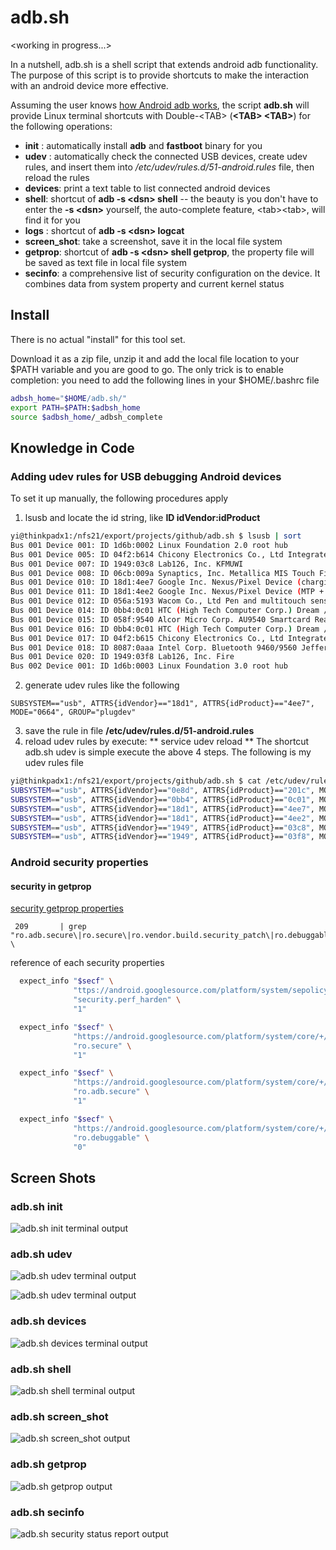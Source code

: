 # adb.sh
\<working in progress...>

In a nutshell, adb.sh is a shell script that extends android adb functionality. The purpose of this script is to provide shortcuts to make the interaction with an android device more effective.

Assuming the user knows [how Android adb works](https://developer.android.com/studio/command-line/adb), the script 
**adb.sh** will provide Linux terminal shortcuts with Double-\<TAB\> (**\<TAB\> \<TAB\>**) for the following operations:

* **init** : automatically install **adb** and **fastboot** binary for you
* **udev** : automatically check the connected USB devices, create udev rules, and insert them into */etc/udev/rules.d/51-android.rules* file, then reload the rules
* **devices**: print a text table to list connected android devices
* **shell**: shortcut of **adb -s \<dsn\> shell** -- the beauty is you don't have to enter the **-s \<dsn\>** yourself, the auto-complete feature, \<tab\>\<tab\>, will find it for you
* **logs** : shortcut of **adb -s \<dsn\> logcat** 
* **screen_shot**: take a screenshot, save it in the local file system
* **getprop**: shortcut of **adb -s \<dsn\> shell getprop**, the property file will be saved as text file in local file system
* **secinfo**: a comprehensive list of security configuration on the device. It combines data from system property and current kernel status

## Install
There is no actual "install" for this tool set. 

Download it as a zip file, unzip it and add the local file location to your $PATH variable and you are good to go. The only trick is to enable <TAB> completion: you need to add the following lines in your $HOME/.bashrc file

```bash
adbsh_home="$HOME/adb.sh/"
export PATH=$PATH:$adbsh_home
source $adbsh_home/_adbsh_complete
```
  
## Knowledge in Code
### Adding udev rules for USB debugging Android devices
To set it up manually, the following procedures apply
  1. lsusb and locate the id string, like **ID idVendor:idProduct**
```bash
yi@thinkpadx1:/nfs21/export/projects/github/adb.sh $ lsusb | sort
Bus 001 Device 001: ID 1d6b:0002 Linux Foundation 2.0 root hub 
Bus 001 Device 005: ID 04f2:b614 Chicony Electronics Co., Ltd Integrated Camera 
Bus 001 Device 007: ID 1949:03c8 Lab126, Inc. KFMUWI
Bus 001 Device 008: ID 06cb:009a Synaptics, Inc. Metallica MIS Touch Fingerprint Reader 
Bus 001 Device 010: ID 18d1:4ee7 Google Inc. Nexus/Pixel Device (charging + debug)
Bus 001 Device 011: ID 18d1:4ee2 Google Inc. Nexus/Pixel Device (MTP + debug)
Bus 001 Device 012: ID 056a:5193 Wacom Co., Ltd Pen and multitouch sensor 
Bus 001 Device 014: ID 0bb4:0c01 HTC (High Tech Computer Corp.) Dream / ADP1 / G1 / Magic / Tattoo / FP1
Bus 001 Device 015: ID 058f:9540 Alcor Micro Corp. AU9540 Smartcard Reader
Bus 001 Device 016: ID 0bb4:0c01 HTC (High Tech Computer Corp.) Dream / ADP1 / G1 / Magic / Tattoo / FP1
Bus 001 Device 017: ID 04f2:b615 Chicony Electronics Co., Ltd Integrated IR Camera
Bus 001 Device 018: ID 8087:0aaa Intel Corp. Bluetooth 9460/9560 Jefferson Peak (JfP)
Bus 001 Device 020: ID 1949:03f8 Lab126, Inc. Fire
Bus 002 Device 001: ID 1d6b:0003 Linux Foundation 3.0 root hub 
```
  2. generate udev rules like the following
```text
SUBSYSTEM=="usb", ATTRS{idVendor}=="18d1", ATTRS{idProduct}=="4ee7", MODE="0664", GROUP="plugdev"
```
  3. save the rule in file  **/etc/udev/rules.d/51-android.rules**
  4. reload udev rules by execute: ** service udev reload **
The shortcut adb.sh udev is simple execute the above 4 steps. The following is my udev rules file
```bash
yi@thinkpadx1:/nfs21/export/projects/github/adb.sh $ cat /etc/udev/rules.d/51-android.rules 
SUBSYSTEM=="usb", ATTRS{idVendor}=="0e8d", ATTRS{idProduct}=="201c", MODE="0664", GROUP="plugdev"
SUBSYSTEM=="usb", ATTRS{idVendor}=="0bb4", ATTRS{idProduct}=="0c01", MODE="0664", GROUP="plugdev"
SUBSYSTEM=="usb", ATTRS{idVendor}=="18d1", ATTRS{idProduct}=="4ee7", MODE="0664", GROUP="plugdev"
SUBSYSTEM=="usb", ATTRS{idVendor}=="18d1", ATTRS{idProduct}=="4ee2", MODE="0664", GROUP="plugdev"
SUBSYSTEM=="usb", ATTRS{idVendor}=="1949", ATTRS{idProduct}=="03c8", MODE="0664", GROUP="plugdev"
SUBSYSTEM=="usb", ATTRS{idVendor}=="1949", ATTRS{idProduct}=="03f8", MODE="0664", GROUP="plugdev"
```

### Android security properties
  #### security in getprop
  [security getprop properties](https://github.com/yizhang2020/adb.sh/blob/main/adbsh.util.sh#L209)
  ```text
   209       | grep "ro.adb.secure\|ro.secure\|ro.vendor.build.security_patch\|ro.debuggable\|ro.crypt\|veri\|security.perf_harden" \
  ```
  reference of each security properties
  ```bash
    expect_info "$secf" \
                "ttps://android.googlesource.com/platform/system/sepolicy/+/38ac77e4c2b3c3212446de2f5ccc42a4311e65fc" \
                "security.perf_harden" \
                "1"

    expect_info "$secf" \
                "https://android.googlesource.com/platform/system/core/+/refs/heads/oreo-mr1-iot-release/rootdir/adb_debug.prop" \
                "ro.secure" \
                "1"

    expect_info "$secf" \
                "https://android.googlesource.com/platform/system/core/+/6ac5d7d/adb/daemon/main.cpp#128" \
                "ro.adb.secure" \
                "1"

    expect_info "$secf" \
                "https://android.googlesource.com/platform/system/core/+/refs/heads/oreo-mr1-iot-release/rootdir/adb_debug.prop" \
                "ro.debuggable" \
                "0"
  ```
  
## Screen Shots 
### adb.sh init
![adb.sh init terminal output](./images/adb-init.png "adb.sh init")

### adb.sh udev
![adb.sh udev terminal output](./images/adb-udev.png "adb.sh udev")


![adb.sh udev terminal output](./images/adb-udev.rules.before.and.after.png "adb.sh udev")

### adb.sh devices
![adb.sh devices terminal output](./images/adb-devices.png "adb.sh devices")

### adb.sh shell
![adb.sh shell terminal output](./images/adb-shell.png "adb.sh shell")

### adb.sh screen_shot
![adb.sh screen_shot output](./images/adb-screen_shot.png "adb.sh screen_shot")

### adb.sh getprop
![adb.sh getprop output](./images/adb-getprop.png "adb.sh getprop")

### adb.sh secinfo
![adb.sh security status report output](./images/adb-secinfo.png "adb.sh secinfo")
